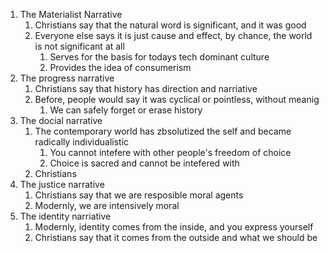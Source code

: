 1. The Materialist Narrative
	1. Christians say that the natural word is significant, and it was good
	2. Everyone else says it is just cause and effect, by chance, the world is not significant at all
		1. Serves for the basis for todays tech dominant culture
		2. Provides the idea of consumerism
2. The progress narrative
	1. Christians say that history has direction and narriative
	2. Before, people would say it was cyclical or pointless, without meanig
		1. We can safely forget or erase history
3. The docial narrative
	1. The contemporary world has zbsolutized the self and became radically individualistic
		1. You cannot intefere with other people's freedom of choice
		2. Choice is sacred and cannot be intefered with
	2. Christians 
4. The justice narrative
	1. Christians say that we are resposible moral agents
	2. Modernly, we are intensively moral
5. The identity narriative
	1. Modernly, identity comes from the inside, and you express yourself
	2. Christians say that it comes from the outside and what we should be